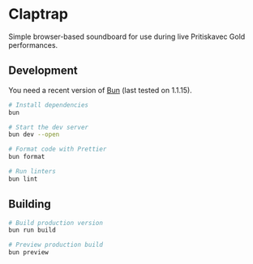# Claptrap

Simple browser-based soundboard for use during live Pritiskavec Gold performances.

## Development

You need a recent version of [Bun](https://bun.sh/) (last tested on 1.1.15).

```bash
# Install dependencies
bun

# Start the dev server
bun dev --open

# Format code with Prettier
bun format

# Run linters
bun lint
```

## Building

```bash
# Build production version
bun run build

# Preview production build
bun preview
```
